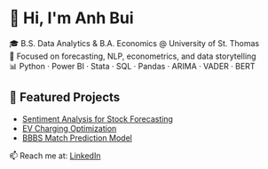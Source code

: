 # 👋 Hi, I'm Anh Bui

🎓 B.S. Data Analytics & B.A. Economics @ University of St. Thomas  
🔎 Focused on forecasting, NLP, econometrics, and data storytelling  
📊 Python · Power BI · Stata · SQL · Pandas · ARIMA · VADER · BERT

## 📁 Featured Projects
- [Sentiment Analysis for Stock Forecasting](https://github.com/Anhiune/Sentiment-Stock-Forecasting)
- [EV Charging Optimization](#)
- [BBBS Match Prediction Model](#)

📫 Reach me at: [LinkedIn](https://www.linkedin.com/in/hoang-anh-bui-anhiune)
